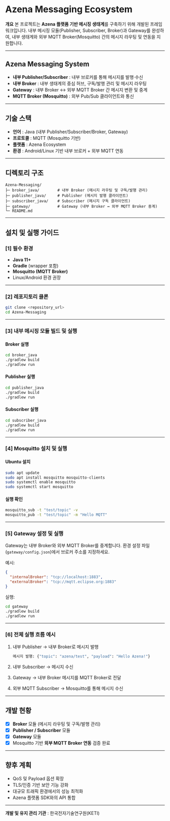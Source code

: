 # Azena Messaging Ecosystem

**개요**
본 프로젝트는 **Azena 플랫폼 기반 메시징 생태계**를 구축하기 위해 개발된 프레임워크입니다.
내부 메시징 모듈(Publisher, Subscriber, Broker)과 Gateway를 완성하여, 내부 생태계와 외부 MQTT Broker(Mosquitto) 간의 메시지 라우팅 및 연동을 지원합니다.

---

## Azena Messaging System

* **내부 Publisher/Subscriber** : 내부 브로커를 통해 메시지를 발행·수신
* **내부 Broker** : 내부 생태계의 중심 허브, 구독/발행 관리 및 메시지 라우팅
* **Gateway** : 내부 Broker ↔ 외부 MQTT Broker 간 메시지 변환 및 중계
* **MQTT Broker (Mosquitto)** : 외부 Pub/Sub 클라이언트와 통신

---

## 기술 스택

* **언어** : Java (내부 Publisher/Subscriber/Broker, Gateway)
* **프로토콜** : MQTT (Mosquitto 기반)
* **플랫폼** : Azena Ecosystem
* **환경** : Android/Linux 기반 내부 브로커 + 외부 MQTT 연동

---

## 디렉토리 구조

```
Azena-Messaging/
├─ broker_java/        # 내부 Broker (메시지 라우팅 및 구독/발행 관리)
├─ publisher_java/     # Publisher (메시지 발행 클라이언트)
├─ subscriber_java/    # Subscriber (메시지 구독 클라이언트)
├─ gateway/            # Gateway (내부 Broker ↔ 외부 MQTT Broker 중계)
└─ README.md
```

---

## 설치 및 실행 가이드

### \[1] 필수 환경

* **Java 11+**
* **Gradle** (wrapper 포함)
* **Mosquitto (MQTT Broker)**
* Linux/Android 환경 권장

---

### \[2] 레포지토리 클론

```bash
git clone <repository_url>
cd Azena-Messaging
```

---

### \[3] 내부 메시징 모듈 빌드 및 실행

#### Broker 실행

```bash
cd broker_java
./gradlew build
./gradlew run
```

#### Publisher 실행

```bash
cd publisher_java
./gradlew build
./gradlew run
```

#### Subscriber 실행

```bash
cd subscriber_java
./gradlew build
./gradlew run
```

---

### \[4] Mosquitto 설치 및 실행

#### Ubuntu 설치

```bash
sudo apt update
sudo apt install mosquitto mosquitto-clients
sudo systemctl enable mosquitto
sudo systemctl start mosquitto
```

#### 실행 확인

```bash
mosquitto_sub -t "test/topic" -v
mosquitto_pub -t "test/topic" -m "Hello MQTT"
```

---

### \[5] Gateway 설정 및 실행

Gateway는 내부 Broker와 외부 MQTT Broker를 중계합니다.
환경 설정 파일(`gateway/config.json`)에서 브로커 주소를 지정하세요.

예시:

```json
{
  "internalBroker": "tcp://localhost:1883",
  "externalBroker": "tcp://mqtt.eclipse.org:1883"
}
```

실행:

```bash
cd gateway
./gradlew build
./gradlew run
```

---

### \[6] 전체 실행 흐름 예시

1. 내부 Publisher → 내부 Broker로 메시지 발행

   ```bash
   메시지 발행: {"topic": "azena/test", "payload": "Hello Azena!"}
   ```
2. 내부 Subscriber → 메시지 수신
3. Gateway → 내부 Broker 메시지를 MQTT Broker로 전달
4. 외부 MQTT Subscriber → Mosquitto를 통해 메시지 수신

---

## 개발 현황

* [x] **Broker** 모듈 (메시지 라우팅 및 구독/발행 관리)
* [x] **Publisher / Subscriber** 모듈
* [x] **Gateway** 모듈
* [x] Mosquitto 기반 **외부 MQTT Broker 연동** 검증 완료

---

## 향후 계획

* QoS 및 Payload 옵션 확장
* TLS/인증 기반 보안 기능 강화
* 대규모 트래픽 환경에서의 성능 최적화
* Azena 플랫폼 SDK와의 API 통합

---

**개발 및 유지 관리 기관** : 한국전자기술연구원(KETI)
